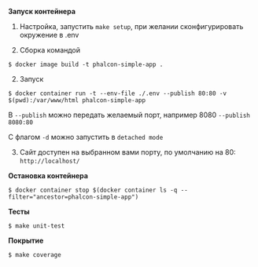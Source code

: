 **Запуск контейнера**

1. Настройка, запустить `make setup`, при желании сконфигурировать окружение в .env

2. Сборка командой
 
`$ docker image build -t phalcon-simple-app .`

2. Запуск 

`$ docker container run -t --env-file ./.env --publish 80:80 -v $(pwd):/var/www/html phalcon-simple-app`

В `--publish` можно передать желаемый порт, например 8080 `--publish 8080:80`

С флагом `-d` можно запустить в `detached mode`

3. Сайт доступен на выбранном вами порту, по умолчанию на 80: `http://localhost/`

**Остановка контейнера**

`$ docker container stop $(docker container ls -q --filter="ancestor=phalcon-simple-app")`

**Тесты**

```
$ make unit-test
```

**Покрытие**

```
$ make coverage
```


